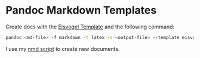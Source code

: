 # Pandoc Markdown Templates

Create docs with the [Eisvogel Template](https://github.com/Wandmalfarbe/pandoc-latex-template) and the following command:

```bash
pandoc <md-file> -f markdown -t latex -o <output-file> --template eisvogel --listings
```

I use my [nmd script](https://github.com/fixilein/dotfiles/blob/master/scripts/nmd) to create new documents.
